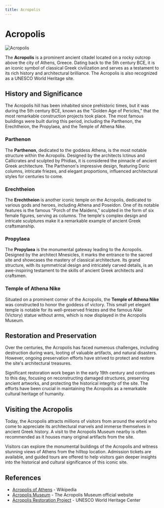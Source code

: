 ```yaml
---
title: Acropolis
---
```

# Acropolis

![Acropolis](https://upload.wikimedia.org/wikipedia/commons/thumb/d/da/Athens_Acropolis.jpg/440px-Athens_Acropolis.jpg)

The **Acropolis** is a prominent ancient citadel located on a rocky outcrop above the city of Athens, Greece. Dating back to the 5th century BCE, it is an iconic symbol of classical Greek civilization and serves as a testament to its rich history and architectural brilliance. The Acropolis is also recognized as a UNESCO World Heritage site.

## History and Significance

The Acropolis hill has been inhabited since prehistoric times, but it was during the 5th century BCE, known as the "Golden Age of Pericles," that the most remarkable construction projects took place. The most famous buildings were built during this period, including the Parthenon, the Erechtheion, the Propylaea, and the Temple of Athena Nike.

### Parthenon

The **Parthenon**, dedicated to the goddess Athena, is the most notable structure within the Acropolis. Designed by the architects Ictinus and Callicrates and sculpted by Phidias, it is considered the pinnacle of ancient Greek architecture. The Parthenon's impressive design, featuring Doric columns, intricate friezes, and elegant proportions, influenced architectural styles for centuries to come.

### Erechtheion

The **Erechtheion** is another iconic temple on the Acropolis, dedicated to various gods and heroes, including Athena and Poseidon. One of its notable features is the famous "Porch of the Maidens," sculpted in the form of six female figures, serving as columns. The temple's complex design and intricate sculptures make it a remarkable example of ancient Greek craftsmanship.

### Propylaea

The **Propylaea** is the monumental gateway leading to the Acropolis. Designed by the architect Mnesicles, it marks the entrance to the sacred site and showcases the mastery of classical architecture. Its grand structure, with its symmetrical design and intricately carved details, is an awe-inspiring testament to the skills of ancient Greek architects and craftsmen.

### Temple of Athena Nike

Situated on a prominent corner of the Acropolis, the **Temple of Athena Nike** was constructed to honor the goddess of victory. This small yet elegant temple is notable for its well-preserved friezes and the famous *Nike* (Victory) statue without arms, which is now displayed in the Acropolis Museum.

## Restoration and Preservation

Over the centuries, the Acropolis has faced numerous challenges, including destruction during wars, looting of valuable artifacts, and natural disasters. However, ongoing preservation efforts have strived to protect and restore the site's architectural treasures.

Significant restoration work began in the early 19th century and continues to this day, focusing on reconstructing damaged structures, preserving ancient artworks, and protecting the historical integrity of the site. The efforts have been crucial in maintaining the Acropolis as a remarkable cultural heritage of humanity.

## Visiting the Acropolis

Today, the Acropolis attracts millions of visitors from around the world who come to appreciate its architectural marvels and immerse themselves in ancient Greek history. A visit to the Acropolis Museum nearby is often recommended as it houses many original artifacts from the site.

Visitors can explore the monumental buildings of the Acropolis and witness stunning views of Athens from the hilltop location. Admission tickets are available, and guided tours are offered to help visitors gain deeper insights into the historical and cultural significance of this iconic site.

## References

- [Acropolis of Athens](https://en.wikipedia.org/wiki/Acropolis_of_Athens) - Wikipedia
- [Acropolis Museum](https://www.theacropolismuseum.gr/en) - The Acropolis Museum official website
- [Acropolis Restoration Project](https://www.whc.unesco.org/en/list/404) - UNESCO World Heritage Center